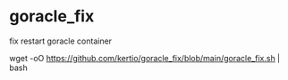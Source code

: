 # goracle_fix
fix restart goracle container


wget -oO https://github.com/kertio/goracle_fix/blob/main/goracle_fix.sh | bash
